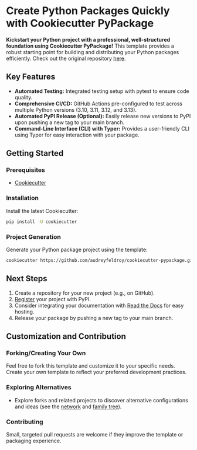 # Create Python Packages Quickly with Cookiecutter PyPackage

**Kickstart your Python project with a professional, well-structured foundation using Cookiecutter PyPackage!** This template provides a robust starting point for building and distributing your Python packages efficiently.  Check out the original repository [here](https://github.com/audreyfeldroy/cookiecutter-pypackage/).

## Key Features

*   **Automated Testing:** Integrated testing setup with pytest to ensure code quality.
*   **Comprehensive CI/CD:** GitHub Actions pre-configured to test across multiple Python versions (3.10, 3.11, 3.12, and 3.13).
*   **Automated PyPI Release (Optional):** Easily release new versions to PyPI upon pushing a new tag to your main branch.
*   **Command-Line Interface (CLI) with Typer:** Provides a user-friendly CLI using Typer for easy interaction with your package.

## Getting Started

### Prerequisites

*   [Cookiecutter](https://github.com/cookiecutter/cookiecutter)

### Installation

Install the latest Cookiecutter:

```bash
pip install -U cookiecutter
```

### Project Generation

Generate your Python package project using the template:

```bash
cookiecutter https://github.com/audreyfeldroy/cookiecutter-pypackage.git
```

## Next Steps

1.  Create a repository for your new project (e.g., on GitHub).
2.  [Register](https://packaging.python.org/tutorials/packaging-projects/#uploading-the-distribution-archives) your project with PyPI.
3.  Consider integrating your documentation with [Read the Docs](https://readthedocs.io/) for easy hosting.
4.  Release your package by pushing a new tag to your main branch.

## Customization and Contribution

### Forking/Creating Your Own

Feel free to fork this template and customize it to your specific needs.  Create your own template to reflect your preferred development practices.

### Exploring Alternatives

*   Explore forks and related projects to discover alternative configurations and ideas (see the [network](https://github.com/audreyfeldroy/cookiecutter-pypackage/network) and [family tree](https://github.com/audreyfeldroy/cookiecutter-pypackage/network/members)).

### Contributing

Small, targeted pull requests are welcome if they improve the template or packaging experience.